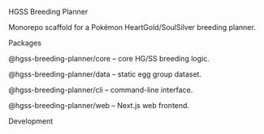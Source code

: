 HGSS Breeding Planner

Monorepo scaffold for a Pokémon HeartGold/SoulSilver breeding planner.

Packages

@hgss-breeding-planner/core – core HG/SS breeding logic.

@hgss-breeding-planner/data – static egg group dataset.

@hgss-breeding-planner/cli – command-line interface.

@hgss-breeding-planner/web – Next.js web frontend.

Development